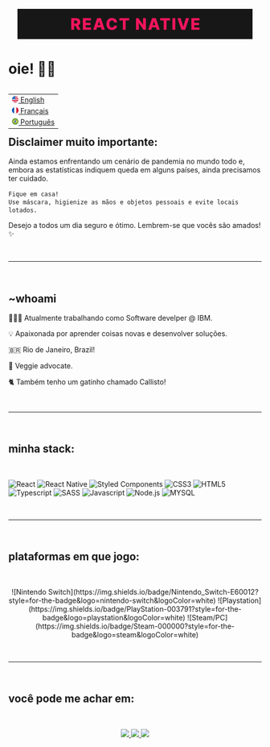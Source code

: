 <p align="center"> <img src="imgs/en-readme-banner.gif"/> </p>

# oie! 👋🏾

<table align="right">
    <tr>
        <td>
            <a href="README.md">
            <img src="imgs/us-flag-icon.png" height="13"/> 
                English
            </a>
        </td>
    </tr>
    <tr>
        <td>
            <a href="README_fr.md"> 
            <img src="imgs/fr-flag-icon.png" height="13"/> 
                Français
            </a>
        </td>
    </tr>
    <tr>
        <td>
            <a href="README_pt.md">
            <img src="imgs/br-flag-icon.png" height="13"/> 
                Português
            </a>
        </td>
    </tr>
</table>

## Disclaimer muito importante:

<p>
    Ainda estamos enfrentando um cenário de pandemia no mundo todo e, embora as estatísticas indiquem queda em alguns países, ainda precisamos ter cuidado.

    Fique em casa! 
    Use máscara, higienize as mãos e objetos pessoais e evite locais lotados.
</p>
<p>
    Desejo a todos um dia seguro e ótimo. Lembrem-se que vocês são amados! ✨
</p>

<br>

---
<br>

## ~whoami

<p> 
    👩🏾‍💻 Atualmente trabalhando como Software develper @ IBM.
</p>
<p> 
    💡 Apaixonada por aprender coisas novas e desenvolver soluções.
</p>
<p>
    🇧🇷 Rio de Janeiro, Brazil! 
</p>
<p>
    🥦 Veggie advocate.
</p>
<p>
    🐈 Também tenho um gatinho chamado Callisto!
</p>

<br>

---
<br>

## minha stack: 
<br>

![React](https://img.shields.io/badge/React-20232A?style=for-the-badge&logo=react&logoColor=61DAFB) 
![React Native](https://img.shields.io/badge/React_Native-20232A?style=for-the-badge&logo=react&logoColor=61DAFB)
![Styled Components](https://img.shields.io/badge/styled--components-DB7093?style=for-the-badge&logo=styled-components&logoColor=white)
![CSS3](https://img.shields.io/badge/CSS3-1572B6?style=for-the-badge&logo=css3&logoColor=white)
![HTML5](https://img.shields.io/badge/HTML5-E34F26?style=for-the-badge&logo=html5&logoColor=white)
![Typescript](https://img.shields.io/badge/TypeScript-007ACC?style=for-the-badge&logo=typescript&logoColor=white)
![SASS](https://img.shields.io/badge/Sass-CC6699?style=for-the-badge&logo=sass&logoColor=white)
![Javascript](https://img.shields.io/badge/JavaScript-323330?style=for-the-badge&logo=javascript&logoColor=F7DF1E)
![Node.js](https://img.shields.io/badge/Node.js-43853D?style=for-the-badge&logo=node.js&logoColor=white)
![MYSQL](https://img.shields.io/badge/MySQL-00000F?style=for-the-badge&logo=mysql&logoColor=white)

<br>

---
<br>

## plataformas em que jogo: 
<br>
<p align="center">
    ![Nintendo Switch](https://img.shields.io/badge/Nintendo_Switch-E60012?style=for-the-badge&logo=nintendo-switch&logoColor=white)
    ![Playstation](https://img.shields.io/badge/PlayStation-003791?style=for-the-badge&logo=playstation&logoColor=white)
    ![Steam/PC](https://img.shields.io/badge/Steam-000000?style=for-the-badge&logo=steam&logoColor=white)
 </p>

<br>

---
<br>

## você pode me achar em:
<br>
<p align="center">
    <a href="https://br.linkedin.com/in/juliana-berdeville">
    <img src="https://img.shields.io/badge/LinkedIn-0077B5?style=for-the-badge&logo=linkedin&logoColor=white"/>
    </a>
     <a href="mailto:juliana.berdeville@gmail.com?subject=Oi,%20Juliana%20">
    <img src="https://img.shields.io/badge/Gmail-D14836?style=for-the-badge&logo=gmail&logoColor=white"/>
    </a>
     <a href="https://www.instagram.com/j.berdeville/">
     <img src="https://img.shields.io/badge/instagram-%23dc2743.svg?&style=for-the-badge&logo=instagram&logoColor=white"/>
     </a>
</p>

